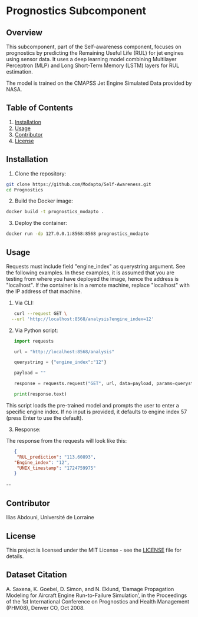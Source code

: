 # Prognostics Subcomponent

## Overview

This subcomponent, part of the Self-awareness component, focuses on prognostics by predicting the Remaining Useful Life (RUL) for jet engines using sensor data. It uses a deep learning model combining Multilayer Perceptron (MLP) and Long Short-Term Memory (LSTM) layers for RUL estimation. 

The model is trained on the CMAPSS Jet Engine Simulated Data provided by NASA.

## Table of Contents
1. [Installation](#installation)
2. [Usage](#usage)
3. [Contributor](#contributor)
4. [License](#license)

## Installation

1. Clone the repository: 
```bash    
git clone https://github.com/Modapto/Self-Awareness.git
cd Prognostics
```
2. Build the Docker image:
```bash
docker build -t prognostics_modapto .
```
3.  Deploy the container:
```bash
docker run -dp 127.0.0.1:8568:8568 prognostics_modapto
```

## Usage

Requests must include field "engine_index" as querystring argument. See the following examples.
In these examples, it is assumed that you are testing from where you have deployed the image, hence the address is "localhost".
If the container is in a remote machine, replace "localhost" with the IP address of that machine.

1. Via CLI:
```bash
   curl --request GET \
  --url 'http://localhost:8568/analysis?engine_index=12'
   ```

2. Via Python script:
```python
   import requests

   url = "http://localhost:8568/analysis"

   querystring = {"engine_index":"12"}

   payload = ""

   response = requests.request("GET", url, data=payload, params=querystring)

   print(response.text)
   ```

This script loads the pre-trained model and prompts the user to enter a specific engine index.
If no input is provided, it defaults to engine index 57 (press Enter to use the default).

3. Response:

The response from the requests will look like this:
```json
   {
	"RUL_prediction": "113.60893",
   "Engine_index": "12",
	"UNIX_timestamp": "1724759975"
   }
   ```

-- 

## Contributor

Ilias Abdouni, Université de Lorraine

## License

This project is licensed under the MIT License - see the [LICENSE](LICENSE) file for details.

## Dataset Citation

A. Saxena, K. Goebel, D. Simon, and N. Eklund, ‘Damage Propagation Modeling for Aircraft Engine Run-to-Failure Simulation’, in the Proceedings of the 1st International Conference on Prognostics and Health Management (PHM08), Denver CO, Oct 2008.